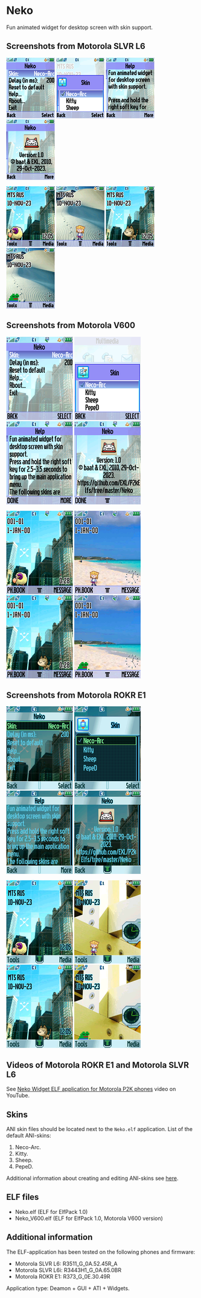 Neko
====

Fun animated widget for desktop screen with skin support.

## Screenshots from Motorola SLVR L6

![Screenshot of Neko from Motorola L6 1](../images/Screenshot_Neko_L6_1.png) ![Screenshot of Neko from Motorola L6 2](../images/Screenshot_Neko_L6_2.png) ![Screenshot of Neko from Motorola L6 3](../images/Screenshot_Neko_L6_3.png) ![Screenshot of Neko from Motorola L6 4](../images/Screenshot_Neko_L6_4.png)

![Screenshot of Neko from Motorola L6 5](../images/Screenshot_Neko_L6_5.gif) ![Screenshot of Neko from Motorola L6 6](../images/Screenshot_Neko_L6_6.gif) ![Screenshot of Neko from Motorola L6 7](../images/Screenshot_Neko_L6_7.gif) ![Screenshot of Neko from Motorola L6 8](../images/Screenshot_Neko_L6_8.gif)

## Screenshots from Motorola V600

![Screenshot of Neko from Motorola V600 1](../images/Screenshot_Neko_V600_1.png) ![Screenshot of Neko from Motorola V600 2](../images/Screenshot_Neko_V600_2.png) ![Screenshot of Neko from Motorola V600 3](../images/Screenshot_Neko_V600_3.png) ![Screenshot of Neko from Motorola V600 4](../images/Screenshot_Neko_V600_4.png)

![Screenshot of Neko from Motorola V600 5](../images/Screenshot_Neko_V600_5.gif) ![Screenshot of Neko from Motorola V600 6](../images/Screenshot_Neko_V600_6.gif) ![Screenshot of Neko from Motorola V600 7](../images/Screenshot_Neko_V600_7.gif) ![Screenshot of Neko from Motorola V600 7](../images/Screenshot_Neko_V600_8.gif)

## Screenshots from Motorola ROKR E1

![Screenshot of Neko from Motorola E1 1](../images/Screenshot_Neko_E1_1.png) ![Screenshot of Neko from Motorola E1 2](../images/Screenshot_Neko_E1_2.png) ![Screenshot of Neko from Motorola E1 3](../images/Screenshot_Neko_E1_3.png) ![Screenshot of Neko from Motorola E1 4](../images/Screenshot_Neko_E1_4.png)

![Screenshot of Neko from Motorola E1 5](../images/Screenshot_Neko_E1_5.gif) ![Screenshot of Neko from Motorola E1 6](../images/Screenshot_Neko_E1_6.gif) ![Screenshot of Neko from Motorola E1 7](../images/Screenshot_Neko_E1_7.gif) ![Screenshot of Neko from Motorola E1 7](../images/Screenshot_Neko_E1_8.gif)

## Videos of Motorola ROKR E1 and Motorola SLVR L6

See [Neko Widget ELF application for Motorola P2K phones](https://youtu.be/WXta2V28utI) video on YouTube.

## Skins

ANI skin files should be located next to the `Neko.elf` application. List of the default ANI-skins:

1. Neco-Arc.
2. Kitty.
3. Sheep.
4. PepeD.

Additional information about creating and editing ANI-skins see [here](skins).

## ELF files

* Neko.elf (ELF for ElfPack 1.0)
* Neko_V600.elf (ELF for ElfPack 1.0, Motorola V600 version)

## Additional information

The ELF-application has been tested on the following phones and firmware:

* Motorola SLVR L6: R3511_G_0A.52.45R_A
* Motorola SLVR L6i: R3443H1_G_0A.65.0BR
* Motorola ROKR E1: R373_G_0E.30.49R

Application type: Deamon + GUI + ATI + Widgets.
